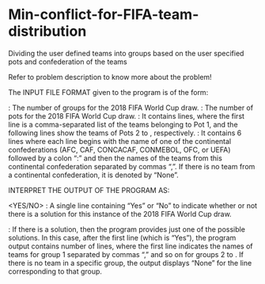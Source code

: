 # Min-conflict-for-FIFA-team-distribution
Dividing the user defined teams into groups based on the user specified pots and confederation of the teams

Refer to problem description to know more about the problem!

The INPUT FILE FORMAT given to the program is of the form:

<GROUP COUNT>: The number of groups for the 2018 FIFA World Cup draw.
<POT COUNT>: The number of pots for the 2018 FIFA World Cup draw.
<POTS DIVISION>: It contains <POTS COUNT> lines, where the first line is a
comma-separated list of the teams belonging to Pot 1, and the following lines show the
teams of Pots 2 to <POTS COUNT>, respectively.
<TEAMS CONFEDERATION>: It contains 6 lines where each line begins with the
name of one of the continental confederations (AFC, CAF, CONCACAF, CONMEBOL,
OFC, or UEFA) followed by a colon “:” and then the names of the teams from this
continental confederation separated by commas “,”. If there is no team from a
continental confederation, it is denoted by “None”.


INTERPRET THE OUTPUT OF THE PROGRAM AS:

<YES/NO> : A single line containing “Yes” or “No” to indicate whether or not there is a
solution for this instance of the 2018 FIFA World Cup draw. 

<A SOLUTION> : If there is a solution, then the program provides just one of the possible
solutions. In this case, after the first line (which is “Yes”), the program output contains
<GROUP COUNT> number of lines, where the first line indicates the names of
teams for group 1 separated by commas “,” and so on for groups 2 to <GROUP
COUNT>. If there is no team in a specific group, the output displays “None” for the line
corresponding to that group.
